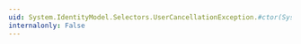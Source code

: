 ```yaml
---
uid: System.IdentityModel.Selectors.UserCancellationException.#ctor(System.String,System.Exception)
internalonly: False
---
```

